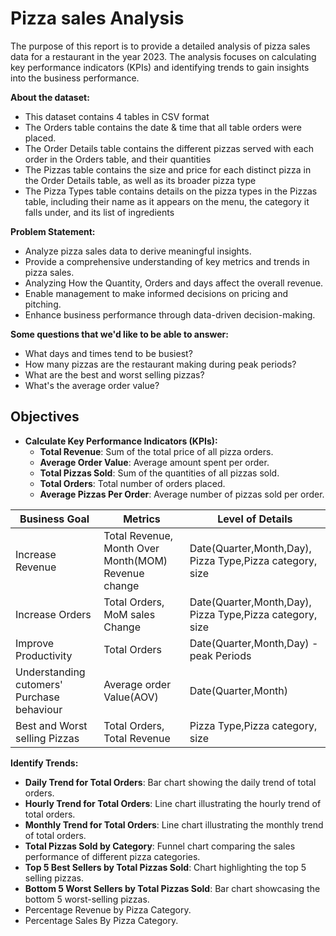 # Pizza sales Analysis

The purpose of this report is to provide a detailed analysis of pizza sales data for a restaurant in the year 2023. The analysis focuses on calculating key performance indicators (KPIs) and identifying trends to gain insights into the business performance.

**About the dataset:**

- This dataset contains 4 tables in CSV format
- The Orders table contains the date & time that all table orders were placed.
- The Order Details table contains the different pizzas served with each order in the Orders table, and their quantities
- The Pizzas table contains the size and price for each distinct pizza in the Order Details table, as well as its broader pizza type
- The Pizza Types table contains details on the pizza types in the Pizzas table, including their name as it appears on the menu, the category it falls under, and its list of ingredients


**Problem Statement:** 

- Analyze pizza sales data to derive meaningful insights.
- Provide a comprehensive understanding of key metrics and trends in pizza sales.
- Analyzing How the Quantity, Orders and days affect the overall revenue. 
- Enable management to make informed decisions on pricing and pitching.
- Enhance business performance through data-driven decision-making.

**Some questions that we'd like to be able to answer:**
- What days and times tend to be busiest?
- How many pizzas are the restaurant making during peak periods?
- What are the best and worst selling pizzas?
- What's the average order value?

## Objectives

- **Calculate Key Performance Indicators (KPIs):**
    - **Total Revenue**: Sum of the total price of all pizza orders.
    - **Average Order Value**: Average amount spent per order.
    - **Total Pizzas Sold**: Sum of the quantities of all pizzas sold.
    - **Total Orders**: Total number of orders placed.
    - **Average Pizzas Per Order**: Average number of pizzas sold per order.

 
| Business Goal  | Metrics |Level of Details  | 
| ------------- | ------------- | ------------- | 
| Increase Revenue  | Total Revenue, Month Over Month(MOM) Revenue change  | Date(Quarter,Month,Day), Pizza Type,Pizza category, size  | 
| Increase Orders  | Total Orders, MoM sales Change  | Date(Quarter,Month,Day), Pizza Type,Pizza category, size  | 
| Improve Productivity  | Total Orders  | Date(Quarter,Month,Day) - peak Periods  | 
| Understanding cutomers' Purchase behaviour  | Average order Value(AOV)  | Date(Quarter,Month)  | 
| Best and Worst selling Pizzas  | Total Orders, Total Revenue  | Pizza Type,Pizza category, size  |


**Identify Trends:**
- **Daily Trend for Total Orders**: Bar chart showing the daily trend of total orders.
- **Hourly Trend for Total Orders**: Line chart illustrating the hourly trend of total orders.
- **Monthly Trend for Total Orders**: Line chart illustrating the monthly trend of total orders.
- **Total Pizzas Sold by Category**: Funnel chart comparing the sales performance of different pizza categories.
- **Top 5 Best Sellers by Total Pizzas Sold**: Chart highlighting the top 5 selling pizzas.
- **Bottom 5 Worst Sellers by Total Pizzas Sold**: Bar chart showcasing the bottom 5 worst-selling pizzas.
- Percentage Revenue by Pizza Category.
- Percentage Sales By Pizza Category.




